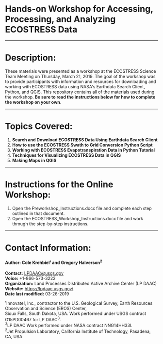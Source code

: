 # Hands-on Workshop for Accessing, Processing, and Analyzing ECOSTRESS Data
---
# Description:
These materials were presented as a workshop at the ECOSTRESS Science Team Meeting on Thursday, March 21, 2019. The goal of the workshop was to provide participants with information and resources for downloading and working with ECOSTRESS data using NASA's Earthdata Search Client, Python, and QGIS. This repository contains all of the materials used during the workshop. **Be sure to read the instructions below for how to complete the workshop on your own.**
***  
# Topics Covered:
1. **Search and Download ECOSTRESS Data Using Earthdata Search Client**    
2. **How to use the ECOSTRESS Swath to Grid Conversion Python Script**    
3. **Working with ECOSTRESS Evapotranspiration Data in Python Tutorial**     
4. **Techniques for Visualizing ECOSTRESS Data in QGIS**    
5. **Making Maps in QGIS**      
***
# Instructions for the Online Workshop:
1. Open the Preworkshop_Instructions.docx file and complete each step outlined in that document.
2. Open the ECOSTRESS_Workshop_Instructions.docx file and work through the step-by-step instructions.
---
# Contact Information:
#### Author: Cole Krehbiel¹  and Gregory Halverson<sup>2</sup>
**Contact:** LPDAAC@usgs.gov  
**Voice:** +1-866-573-3222  
**Organization:** Land Processes Distributed Active Archive Center (LP DAAC)  
**Website:** https://lpdaac.usgs.gov/  
**Date last modified:** 03-26-2019  

¹Innovate!, Inc., contractor to the U.S. Geological Survey, Earth Resources Observation and Science (EROS) Center,  
 Sioux Falls, South Dakota, USA. Work performed under USGS contract G15PD00467 for LP DAAC<sup>3</sup>.  
<sup>3</sup>LP DAAC Work performed under NASA contract NNG14HH33I.  
<sup>2</sup>Jet Propulsion Laboratory, California Institute of Technology, Pasadena, CA, USA
